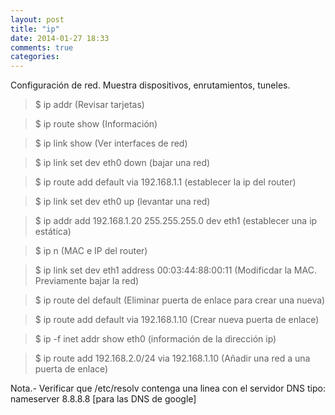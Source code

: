 ```yaml
---
layout: post
title: "ip"
date: 2014-01-27 18:33
comments: true
categories: 
---
```

Configuración de red. Muestra dispositivos, enrutamientos, tuneles.

>$ ip addr (Revisar tarjetas)

>$ ip route show (Información) 

>$ ip link show (Ver interfaces de red) 

>$ ip link set dev eth0 down (bajar una red)

>$ ip route add default via 192.168.1.1 (establecer la ip del router) 

>$ ip link set dev eth0 up (levantar una red)

>$ ip addr add 192.168.1.20 255.255.255.0 dev eth1 (establecer una ip estática)

>$ ip n  (MAC e IP del router)

>$ ip link set dev eth1 address 00:03:44:88:00:11 (Modificdar la MAC. Previamente bajar la red)

>$ ip route del default (Eliminar puerta de enlace para crear una nueva) 

>$ ip route add default via 192.168.1.10 (Crear nueva puerta de enlace)

>$ ip -f inet addr show eth0 (información de la dirección ip)

>$ ip route add 192.168.2.0/24 via 192.168.1.10 (Añadir una red a una puerta de enlace) 

Nota.- Verificar que /etc/resolv contenga una linea con el servidor DNS tipo: nameserver 8.8.8.8 [para las DNS de google] 

